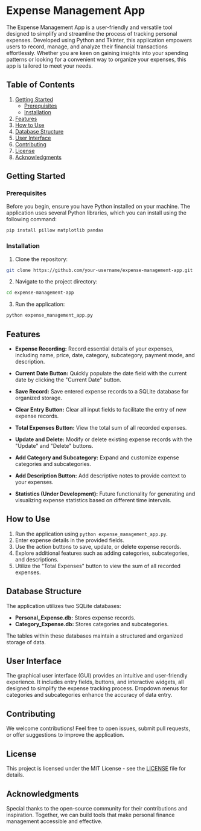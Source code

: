 # Expense Management App

The Expense Management App is a user-friendly and versatile tool designed to simplify and streamline the process of tracking personal expenses. Developed using Python and Tkinter, this application empowers users to record, manage, and analyze their financial transactions effortlessly. Whether you are keen on gaining insights into your spending patterns or looking for a convenient way to organize your expenses, this app is tailored to meet your needs.

## Table of Contents
1. [Getting Started](#getting-started)
   - [Prerequisites](#prerequisites)
   - [Installation](#installation)
2. [Features](#features)
3. [How to Use](#how-to-use)
4. [Database Structure](#database-structure)
5. [User Interface](#user-interface)
6. [Contributing](#contributing)
7. [License](#license)
8. [Acknowledgments](#acknowledgments)

## Getting Started

### Prerequisites

Before you begin, ensure you have Python installed on your machine. The application uses several Python libraries, which you can install using the following command:

```bash
pip install pillow matplotlib pandas
```

### Installation

1. Clone the repository:

```bash
git clone https://github.com/your-username/expense-management-app.git
```

2. Navigate to the project directory:

```bash
cd expense-management-app
```

3. Run the application:

```bash
python expense_management_app.py
```

## Features

- **Expense Recording:** Record essential details of your expenses, including name, price, date, category, subcategory, payment mode, and description.

- **Current Date Button:** Quickly populate the date field with the current date by clicking the "Current Date" button.

- **Save Record:** Save entered expense records to a SQLite database for organized storage.

- **Clear Entry Button:** Clear all input fields to facilitate the entry of new expense records.

- **Total Expenses Button:** View the total sum of all recorded expenses.

- **Update and Delete:** Modify or delete existing expense records with the "Update" and "Delete" buttons.

- **Add Category and Subcategory:** Expand and customize expense categories and subcategories.

- **Add Description Button:** Add descriptive notes to provide context to your expenses.

- **Statistics (Under Development):** Future functionality for generating and visualizing expense statistics based on different time intervals.

## How to Use

1. Run the application using `python expense_management_app.py`.
2. Enter expense details in the provided fields.
3. Use the action buttons to save, update, or delete expense records.
4. Explore additional features such as adding categories, subcategories, and descriptions.
5. Utilize the "Total Expenses" button to view the sum of all recorded expenses.

## Database Structure

The application utilizes two SQLite databases:

- **Personal_Expense.db:** Stores expense records.
- **Category_Expense.db:** Stores categories and subcategories.

The tables within these databases maintain a structured and organized storage of data.

## User Interface

The graphical user interface (GUI) provides an intuitive and user-friendly experience. It includes entry fields, buttons, and interactive widgets, all designed to simplify the expense tracking process. Dropdown menus for categories and subcategories enhance the accuracy of data entry.

## Contributing

We welcome contributions! Feel free to open issues, submit pull requests, or offer suggestions to improve the application.

## License

This project is licensed under the MIT License - see the [LICENSE](LICENSE) file for details.

## Acknowledgments

Special thanks to the open-source community for their contributions and inspiration. Together, we can build tools that make personal finance management accessible and effective.
